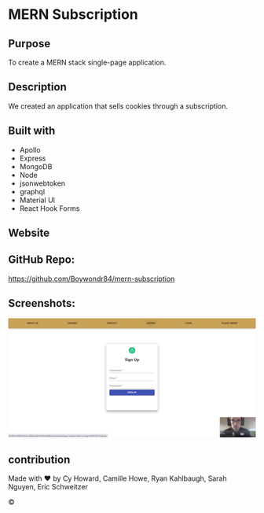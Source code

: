 # MERN Subscription

## Purpose

To create a MERN stack single-page application.

## Description

We created an application that sells cookies through a subscription. 

## Built with
* Apollo
* Express
* MongoDB
* Node
* jsonwebtoken
* graphql
* Material UI
* React Hook Forms

## Website

## GitHub Repo:
https://github.com/Boywondr84/mern-subscription

## Screenshots:
<img src="screenshots\SignUp.png" />




## contribution
Made with ❤️ by Cy Howard, Camille Howe, Ryan Kahlbaugh, Sarah Nguyen, Eric Schweitzer

&copy; 


<!-- this was taken out of client package.json it was after scripts  -->

  <!-- "eslintConfig": {
    "extends": [
      "react-app",
      "react-app/jest"
    ]
  }, -->